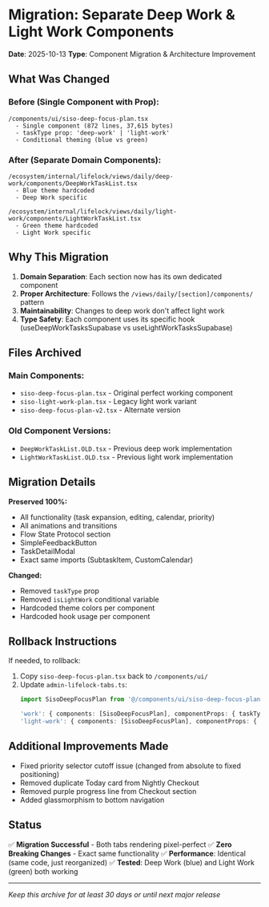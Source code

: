 # Migration: Separate Deep Work & Light Work Components

**Date**: 2025-10-13
**Type**: Component Migration & Architecture Improvement

## What Was Changed

### Before (Single Component with Prop):
```
/components/ui/siso-deep-focus-plan.tsx
  - Single component (872 lines, 37,615 bytes)
  - taskType prop: 'deep-work' | 'light-work'
  - Conditional theming (blue vs green)
```

### After (Separate Domain Components):
```
/ecosystem/internal/lifelock/views/daily/deep-work/components/DeepWorkTaskList.tsx
  - Blue theme hardcoded
  - Deep Work specific

/ecosystem/internal/lifelock/views/daily/light-work/components/LightWorkTaskList.tsx
  - Green theme hardcoded
  - Light Work specific
```

## Why This Migration

1. **Domain Separation**: Each section now has its own dedicated component
2. **Proper Architecture**: Follows the `/views/daily/[section]/components/` pattern
3. **Maintainability**: Changes to deep work don't affect light work
4. **Type Safety**: Each component uses its specific hook (useDeepWorkTasksSupabase vs useLightWorkTasksSupabase)

## Files Archived

### Main Components:
- `siso-deep-focus-plan.tsx` - Original perfect working component
- `siso-light-work-plan.tsx` - Legacy light work variant
- `siso-deep-focus-plan-v2.tsx` - Alternate version

### Old Component Versions:
- `DeepWorkTaskList.OLD.tsx` - Previous deep work implementation
- `LightWorkTaskList.OLD.tsx` - Previous light work implementation

## Migration Details

**Preserved 100%:**
- All functionality (task expansion, editing, calendar, priority)
- All animations and transitions
- Flow State Protocol section
- SimpleFeedbackButton
- TaskDetailModal
- Exact same imports (SubtaskItem, CustomCalendar)

**Changed:**
- Removed `taskType` prop
- Removed `isLightWork` conditional variable
- Hardcoded theme colors per component
- Hardcoded hook usage per component

## Rollback Instructions

If needed, to rollback:

1. Copy `siso-deep-focus-plan.tsx` back to `/components/ui/`
2. Update `admin-lifelock-tabs.ts`:
   ```ts
   import SisoDeepFocusPlan from '@/components/ui/siso-deep-focus-plan';

   'work': { components: [SisoDeepFocusPlan], componentProps: { taskType: 'deep-work' } }
   'light-work': { components: [SisoDeepFocusPlan], componentProps: { taskType: 'light-work' } }
   ```

## Additional Improvements Made

- Fixed priority selector cutoff issue (changed from absolute to fixed positioning)
- Removed duplicate Today card from Nightly Checkout
- Removed purple progress line from Checkout section
- Added glassmorphism to bottom navigation

## Status

✅ **Migration Successful** - Both tabs rendering pixel-perfect
✅ **Zero Breaking Changes** - Exact same functionality
✅ **Performance**: Identical (same code, just reorganized)
✅ **Tested**: Deep Work (blue) and Light Work (green) both working

---

*Keep this archive for at least 30 days or until next major release*
